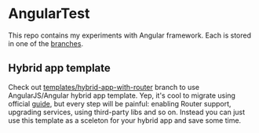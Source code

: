# AngularTest

This repo contains my experiments with Angular framework.
Each is stored in one of the [branches](../branches).

## Hybrid app template

Check out [templates/hybrid-app-with-router](../tree/templates/hybrid-app-with-router) branch to use AngularJS/Angular hybrid app template. Yep, it's cool to migrate using official [guide](https://angular.io/guide/upgrade), but every step will be painful: enabling Router support, upgrading services, using third-party libs and so on.
Instead you can just use this template as a sceleton for your hybrid app and save some time.
